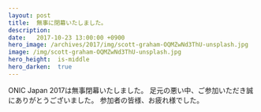 ```yaml
---
layout: post
title:  無事に閉幕いたしました。
description: 
date:   2017-10-23 13:00:00 +0900
hero_image: /archives/2017/img/scott-graham-OQMZwNd3ThU-unsplash.jpg
image: /img/scott-graham-OQMZwNd3ThU-unsplash.jpg
hero_height:  is-middle
hero_darken:  true
---
```


ONIC Japan 2017は無事閉幕いたしました。
足元の悪い中、ご参加いただき誠にありがとうございました。
参加者の皆様、お疲れ様でした。